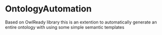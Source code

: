 # OntologyAutomation

Based on OwlReady library this is an extention to automatically generate an entire ontology with using some simple semantic templates
